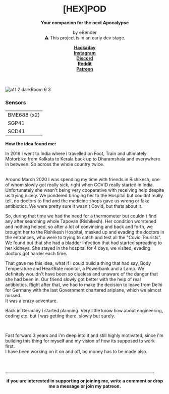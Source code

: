
<!-- HTML comment -->

<h1 style="font-family:Helvetica;", align=center>[HEX]POD</h1>
<p align=center><b>Your companion for the next Apocalypse</b></p>
<p align=center font-size=10px > by eBender <br>
⚠️ This project is in an early dev stage. </p>
  
  <p align=center><b><a href="https://hackaday.io/project/177083-h6x-pod">Hackaday</a> <br>
<a href="https://www.instagram.com/zen.diy/">Instagram</a><br>
<a href="https://discord.gg/3JU6GMgVZk">Discord</a> <br>
<a href="https://www.reddit.com/r/hex_pod/">Reddit</a> <br>
<a href="https://www.patreon.com/eBender">Patreon</a> <br><br>
<!-- <b>PCB production generously sponsored by <a href="https://www.pcbway.com">PCBway</a> -->
<br></b>

![a11 2 darkRoom 6 3](https://user-images.githubusercontent.com/46021872/226058171-460dcfab-38cb-4363-80db-4e1024c49589.jpg)
<p>
<h3>Sensors</h3>
<table>
<tr><td>BME688 (x2)</td></tr>
<tr><td>SGP41</td></tr>
<tr><td>SCD41</td></tr>
</table>
</p>
<p>
<b>How the idea found me:</b><br/>

In 2019 i went to India where i travelled on Foot, Train and ultimately Motorbike from Kolkata to Kerala back up to Dharamshala and everywhere in between. So across the whole country twice.
<br>
<br>
</p><p>
Around March 2020 I was spending my time with friends in Rishikesh, one of whom slowly got really sick, right when COVID really started in India. Unfortunately she wasn't being very cooperative with receiving help despite us trying nicely. We pondered bringing her to the Hospital but couldnt really tell, no doctors to find and the medicine shops gave us wrong or fake antibiotics. We were pretty sure it wasn't Covid, but thats about it.
</p><p>
So, during that time we had the need for a thermometer but couldn't find any after searching whole Tapovan (Rishikesh). Her condition worstened and nothing helped, so after a lot of convincing and back and forth, we brought her to the Rishikesh Hospital, masked up and evading the doctors in the entrances, who were to trying to catch and test all the "Covid Tourists". We found out that she had a bladder infection that had started spreading to her kidneys. 
She stayed in the hospital for 4 days, we visited, evading doctors got harder each time. 
</p><p>
That gave me this idea, what if I could build a thing that had say, Body Temperature and HeartRate monitor, a Powerbank and a Lamp. We definitely wouldn't have been so clueless and unaware of the danger that she had been in. Our friend slowly got better with the help of real antibiotics. Right after that, we had to make the decision to leave from Delhi for Germany with the last Government chartered ariplane, which we almost missed. <br/>It was a crazy adventure.
</p><p>
Back in Germany i started planning. Very little know how about engineering, coding etc. but i was getting there, slowly but surely. 
</p><br><p>
Fast forward 3 years and i'm deep into it and still highly motivated, since i'm building this thing for myself and my vision of how its supposed to work first.<br/>
I have been working on it on and off, bc money has to be made also.
</p><p>
<br>

</p>
__________________________________________________________________________
<p align=center><b>if you are interested in supporting or joining me, write a comment or drop me a message or join my patreon.</b></p>
